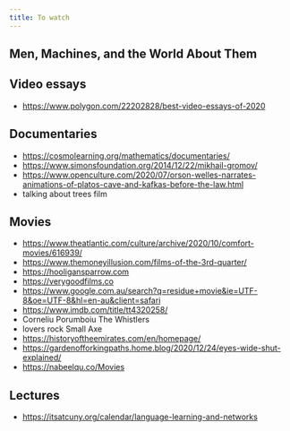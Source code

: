 ```yaml
---
title: To watch
---
```


## Men, Machines, and the World About Them

## Video essays
- https://www.polygon.com/22202828/best-video-essays-of-2020

## Documentaries
-  https://cosmolearning.org/mathematics/documentaries/
-  https://www.simonsfoundation.org/2014/12/22/mikhail-gromov/
-  https://www.openculture.com/2020/07/orson-welles-narrates-animations-of-platos-cave-and-kafkas-before-the-law.html
-  talking about trees film
## Movies
-  https://www.theatlantic.com/culture/archive/2020/10/comfort-movies/616939/
-  https://www.themoneyillusion.com/films-of-the-3rd-quarter/
-  https://hooligansparrow.com
-  https://verygoodfilms.co
-  https://www.google.com.au/search?q=residue+movie&ie=UTF-8&oe=UTF-8&hl=en-au&client=safari
-  https://www.imdb.com/title/tt4320258/
-  Corneliu Porumboiu The Whistlers
-  lovers rock Small Axe
-  https://historyoftheemirates.com/en/homepage/
-  https://gardenofforkingpaths.home.blog/2020/12/24/eyes-wide-shut-explained/
-  https://nabeelqu.co/Movies
## Lectures
- https://itsatcuny.org/calendar/language-learning-and-networks

